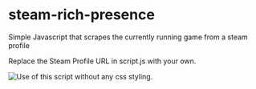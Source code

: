 # steam-rich-presence
Simple Javascript that scrapes the currently running game from a steam profile

Replace the Steam Profile URL in script.js with your own.



![Use of this script without any css styling.](https://i.imgur.com/4tlBwXz.png)
